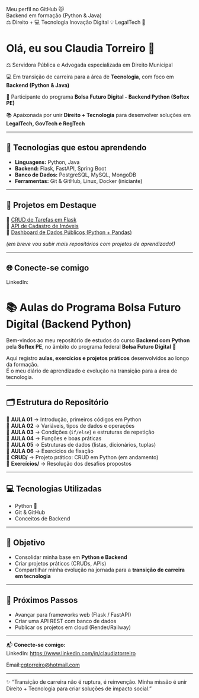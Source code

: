 Meu perfil no GitHub 🐱          
Backend em formação (Python & Java)      
⚖️ Direito + 💻 Tecnologia Inovação Digital 💡 LegalTech 🚀

# Olá, eu sou Claudia Torreiro 👋  

⚖️ Servidora Pública e Advogada especializada em Direito Municipal

💻 Em transição de carreira para a área de **Tecnologia**, com foco em **Backend (Python & Java)**

🚀 Participante do programa **Bolsa Futuro Digital - Backend Python (Softex PE)**  

📚 Apaixonada por unir **Direito + Tecnologia** para desenvolver soluções em **LegalTech, GovTech e RegTech**  

---

## 🚀 Tecnologias que estou aprendendo
- **Linguagens:** Python, Java  
- **Backend:** Flask, FastAPI, Spring Boot  
- **Banco de Dados:** PostgreSQL, MySQL, MongoDB  
- **Ferramentas:** Git & GitHub, Linux, Docker (iniciante)  

---

## 📂 Projetos em Destaque
🔹 [CRUD de Tarefas em Flask](#)  
🔹 [API de Cadastro de Imóveis](#)  
🔹 [Dashboard de Dados Públicos (Python + Pandas)](#)  

*(em breve vou subir mais repositórios com projetos de aprendizado!)*

---

## 🌐 Conecte-se comigo
LinkedIn:
# 📚 Aulas do Programa Bolsa Futuro Digital (Backend Python)

Bem-vindos ao meu repositório de estudos do curso **Backend com Python** pela **Softex PE**, no âmbito do programa federal **Bolsa Futuro Digital** 🚀  

Aqui registro **aulas, exercícios e projetos práticos** desenvolvidos ao longo da formação.  
É o meu diário de aprendizado e evolução na transição para a área de tecnologia.  

---

## 🗂 Estrutura do Repositório

📁 **AULA 01** → Introdução, primeiros códigos em Python  
📁 **AULA 02** → Variáveis, tipos de dados e operações  
📁 **AULA 03** → Condições (`if/else`) e estruturas de repetição  
📁 **AULA 04** → Funções e boas práticas  
📁 **AULA 05** → Estruturas de dados (listas, dicionários, tuplas)  
📁 **AULA 06** → Exercícios de fixação  
📁 **CRUD/** → Projeto prático: CRUD em Python (em andamento)  
📁 **Exercícios/** → Resolução dos desafios propostos  

---

## 💻 Tecnologias Utilizadas
- Python 🐍  
- Git & GitHub  
- Conceitos de Backend  

---

## 🎯 Objetivo
- Consolidar minha base em **Python e Backend**  
- Criar projetos práticos (CRUDs, APIs)  
- Compartilhar minha evolução na jornada para a **transição de carreira em tecnologia**  

---

## 🚀 Próximos Passos
- Avançar para frameworks web (Flask / FastAPI)  
- Criar uma API REST com banco de dados  
- Publicar os projetos em cloud (Render/Railway)  

---

📬 **Conecte-se comigo:**  
LinkedIn: https://www.linkedin.com/in/claudiatorreiro
  
Email:cgtorreiro@hotmail.com 

---

✨ “Transição de carreira não é ruptura, é reinvenção. Minha missão é unir Direito + Tecnologia para criar soluções de impacto social.”
